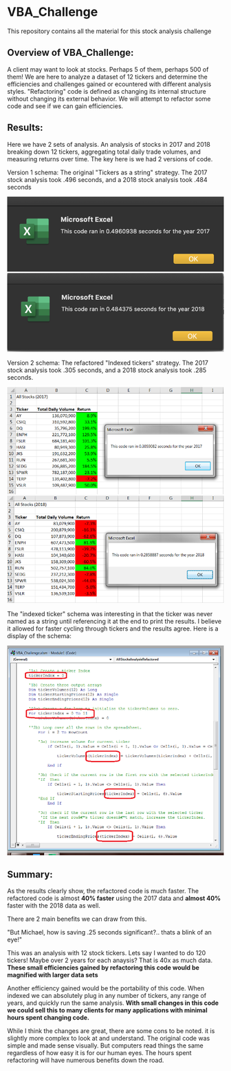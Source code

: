 # VBA_Challenge
This repository contains all the material for this stock analysis challenge 

## Overview of VBA_Challenge:

A client may want to look at stocks. Perhaps 5 of them, perhaps 500 of them! We are here to analyze a dataset of 12 tickers and determine the efficiencies and challenges gained or ecountered with different analysis styles. "Refactoring" code is defined as changing its internal structure without changing its external behavior. We will attempt to refactor some code and see if we can gain efficiencies.

## Results:

Here we have 2 sets of analysis. An analysis of stocks in 2017 and 2018 breaking down 12 tickers, aggregating total daily trade volumes, and measuring returns over time. The key here is we had 2 versions of code. 

Version 1 schema: The original "Tickers as a string" strategy. The 2017 stock analysis took .496 seconds, and a 2018 stock analysis took .484 seconds

![image](https://github.com/mpournaras/VBA_Challenge/blob/main/Resources/Stock_Analysis_2017.png)
![image](https://github.com/mpournaras/VBA_Challenge/blob/main/Resources/Stock_Analysis_2018.png)

Version 2 schema: The refactored "Indexed tickers" strategy. The 2017 stock analysis took .305 seconds, and a 2018 stock analysis took .285 seconds.

![image](https://github.com/mpournaras/VBA_Challenge/blob/main/Resources/VBA_Challenge_2017.png)
![image](https://github.com/mpournaras/VBA_Challenge/blob/main/Resources/VBA_Challenge_2018.png)

The "indexed ticker" schema was interesting in that the ticker was never named as a string until referencing it at the end to print the results. I believe it allowed for faster cycling through tickers and the results agree. Here is a display of the schema:

![image](https://github.com/mpournaras/VBA_Challenge/blob/main/Resources/Code_Example.png)

## Summary:

As the results clearly show, the refactored code is much faster. The refactored code is almost **40% faster** using the 2017 data and **almost 40%** faster with the 2018 data as well. 

There are 2 main benefits we can draw from this. 

"But Michael, how is saving .25 seconds significant?.. thats a blink of an eye!"

This was an analysis with 12 stock tickers. Lets say I wanted to do 120 tickers! Maybe over 2 years for each anaysis? That is 40x as much data. **These small efficiencies gained by refactoring this code would be magnified with larger data sets**

Another efficiency gained would be the portability of this code. When indexed we can absolutely plug in any number of tickers, any range of years, and quickly run the same analysis. **With small changes in this code we could sell this to many clients for many applications with minimal hours spent changing code.**

While I think the changes are great, there are some cons to be noted. it is slightly more complex to look at and understand. The original code was simple and made sense visually. But computers read things the same regardless of how easy it is for our human eyes. The hours spent refactoring will have numerous benefits down the road.
